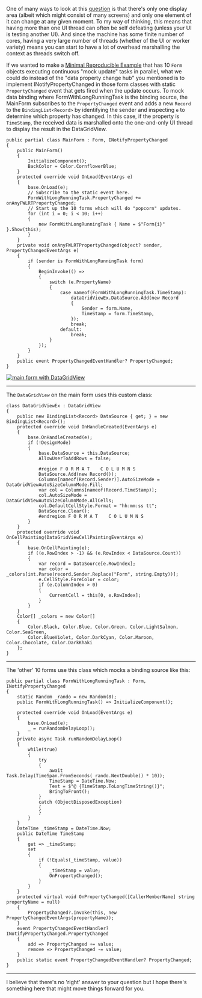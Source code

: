 One of many ways to look at this [question](https://stackoverflow.com/q/74798238/5438626) is that there's only one display area (albeit which might consist of many screens) and only one element of it can change at any given moment. To my way of thinking, this means that having more than one UI thread can often be self defeating (unless your UI is testing another UI). And since the machine has some finite number of cores, having a very large number of threads (whether of the UI or worker variety) means you can start to have a lot of overhead marshalling the context as threads switch off.

If we wanted to make a [Minimal Reproducible Example](https://stackoverflow.com/help/minimal-reproducible-example) that has 10 `Form` objects executing continuous "mock update" tasks in parallel, what we could do instead of the "data property change hub" you mentioned is to implement INotifyPropertyChanged in those form classes with static `PropertyChanged` event that gets fired when the update occurs. To mock data binding where FormWithLongRunningTask is the binding source, the MainForm subscribes to the `PropertyChanged` event and adds a new `Record` to the `BindingList<Record>` by identifying the sender and inspecting `e` to determine which property has changed. In this case, if the property is `TimeStamp`, the received data is marshalled onto the one-and-only UI thread to display the result in the DataGridView.

    public partial class MainForm : Form, INotifyPropertyChanged
    {
        public MainForm()
        {
            InitializeComponent();
            BackColor = Color.CornflowerBlue;
        }
        protected override void OnLoad(EventArgs e)
        {
            base.OnLoad(e);
            // Subscribe to the static event here.
            FormWithLongRunningTask.PropertyChanged += onAnyFWLRTPropertyChanged;
            // Start up the 10 forms which will do "popcorn" updates.
            for (int i = 0; i < 10; i++)
            {
                new FormWithLongRunningTask { Name = $"Form{i}" }.Show(this);
            }
        }
        private void onAnyFWLRTPropertyChanged(object? sender, PropertyChangedEventArgs e)
        {
            if (sender is FormWithLongRunningTask form)
            {
                BeginInvoke(() =>
                {
                    switch (e.PropertyName)
                    {
                        case nameof(FormWithLongRunningTask.TimeStamp):
                            dataGridViewEx.DataSource.Add(new Record
                            {
                                Sender = form.Name,
                                TimeStamp = form.TimeStamp,
                            });
                            break;
                        default:
                            break;
                    }
                });
            }
        }
        public event PropertyChangedEventHandler? PropertyChanged;
    }
    
[![main form with DataGridView][1]][1]
***

The `DataGridView` on the main form uses this custom class:

    class DataGridViewEx : DataGridView
    {
        public new BindingList<Record> DataSource { get; } = new BindingList<Record>();
        protected override void OnHandleCreated(EventArgs e)
        {
            base.OnHandleCreated(e);
            if (!DesignMode)
            {
                base.DataSource = this.DataSource;
                AllowUserToAddRows = false;

                #region F O R M A T    C O L U M N S
                DataSource.Add(new Record());
                Columns[nameof(Record.Sender)].AutoSizeMode = DataGridViewAutoSizeColumnMode.Fill;
                var col = Columns[nameof(Record.TimeStamp)];
                col.AutoSizeMode = DataGridViewAutoSizeColumnMode.AllCells;
                col.DefaultCellStyle.Format = "hh:mm:ss tt";
                DataSource.Clear();
                #endregion F O R M A T    C O L U M N S
            }
        }
        protected override void OnCellPainting(DataGridViewCellPaintingEventArgs e)
        {
            base.OnCellPainting(e);
            if ((e.RowIndex > -1) && (e.RowIndex < DataSource.Count))
            {
                var record = DataSource[e.RowIndex];
                var color = _colors[int.Parse(record.Sender.Replace("Form", string.Empty))];
                e.CellStyle.ForeColor = color;
                if (e.ColumnIndex > 0)
                {
                    CurrentCell = this[0, e.RowIndex];
                }
            }
        }
        Color[] _colors = new Color[]
        {
            Color.Black, Color.Blue, Color.Green, Color.LightSalmon, Color.SeaGreen,
            Color.BlueViolet, Color.DarkCyan, Color.Maroon, Color.Chocolate, Color.DarkKhaki
        };
    }


***
The 'other' 10 forms use this class which mocks a binding source like this:

    public partial class FormWithLongRunningTask : Form, INotifyPropertyChanged
    {
        static Random _rando = new Random(8);
        public FormWithLongRunningTask() => InitializeComponent();

        protected override void OnLoad(EventArgs e)
        {
            base.OnLoad(e);
            _ = runRandomDelayLoop();
        }
        private async Task runRandomDelayLoop()
        {
            while(true)
            {
                try
                {
                    await Task.Delay(TimeSpan.FromSeconds(_rando.NextDouble() * 10));
                    TimeStamp = DateTime.Now;
                    Text = $"@ {TimeStamp.ToLongTimeString()}";
                    BringToFront();
                }
                catch (ObjectDisposedException)
                {
                }
            }
        }
        DateTime _timeStamp = DateTime.Now;
        public DateTime TimeStamp
        {
            get => _timeStamp;
            set
            {
                if (!Equals(_timeStamp, value))
                {
                    _timeStamp = value;
                    OnPropertyChanged();
                }
            }
        }
        protected virtual void OnPropertyChanged([CallerMemberName] string propertyName = null)
        {
            PropertyChanged?.Invoke(this, new PropertyChangedEventArgs(propertyName));
        }
        event PropertyChangedEventHandler? INotifyPropertyChanged.PropertyChanged
        {
            add => PropertyChanged += value;
            remove => PropertyChanged -= value;
        }
        public static event PropertyChangedEventHandler? PropertyChanged;
    }
***

I believe that there's no 'right' answer to your question but I hope there's something here that might move things forward for you.


  [1]: https://i.stack.imgur.com/riKdF.png